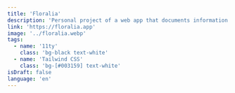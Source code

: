 ```yaml
---
title: 'Floralia'
description: 'Personal project of a web app that documents information about garden and orchard plants. Constantly developing and growing. Beta version.'
link: 'https://floralia.app'
image: '../floralia.webp'
tags:
  - name: '11ty'
    class: 'bg-black text-white'
  - name: 'Tailwind CSS'
    class: 'bg-[#003159] text-white'
isDraft: false
language: 'en'
---
```

